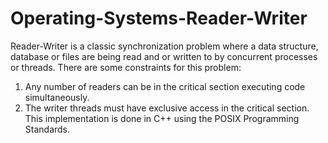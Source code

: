 # Operating-Systems-Reader-Writer
Reader-Writer is a classic synchronization problem where a data structure, database or files are being read and or written to by concurrent processes or threads.
There are some constraints for this problem:
1. Any number of readers can be in the critical section executing code simultaneously.
2. The writer threads must have exclusive access in the critical section.
This implementation is done in C++ using the POSIX Programming Standards.
